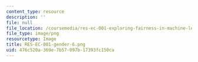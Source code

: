 ```yaml
---
content_type: resource
description: ''
file: null
file_location: /coursemedia/res-ec-001-exploring-fairness-in-machine-learning-for-international-development-spring-2020/476c520a369e7b57097b17393fc150ca_RES-EC-001-gender-6.png
file_type: image/png
resourcetype: Image
title: RES-EC-001-gender-6.png
uid: 476c520a-369e-7b57-097b-17393fc150ca
---
```

